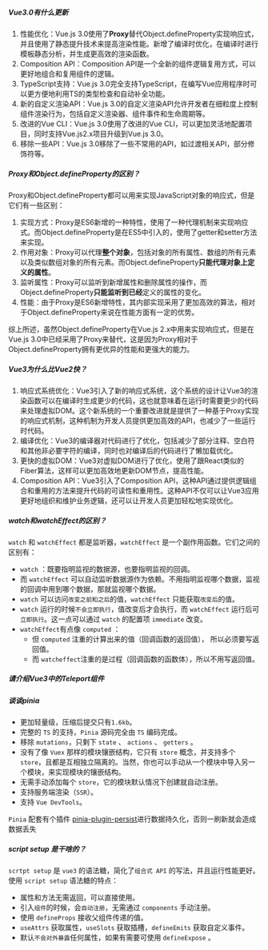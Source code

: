 
##### Vue3.0有什么更新

1. 性能优化：Vue.js 3.0使用了**Proxy**替代Object.defineProperty实现响应式，并且使用了静态提升技术来提高渲染性能。新增了编译时优化，在编译时进行模板静态分析，并生成更高效的渲染函数。
2. Composition API：Composition API是一个全新的组件逻辑复用方式，可以更好地组合和复用组件的逻辑。
3. TypeScript支持：Vue.js 3.0完全支持TypeScript，在编写Vue应用程序时可以更方便地利用TS的类型检查和自动补全功能。
4. 新的自定义渲染API：Vue.js 3.0的自定义渲染API允许开发者在细粒度上控制组件渲染行为，包括自定义渲染器、组件事件和生命周期等。
5. 改进的Vue CLI：Vue.js 3.0使用了改进的Vue CLI，可以更加灵活地配置项目，同时支持Vue.js2.x项目升级到Vue.js 3.0。
6. 移除一些API：Vue.js 3.0移除了一些不常用的API，如过渡相关API，部分修饰符等。

##### Proxy和Object.defineProperty的区别？

Proxy和Object.defineProperty都可以用来实现JavaScript对象的响应式，但是它们有一些区别：

1. 实现方式：Proxy是ES6新增的一种特性，使用了一种代理机制来实现响应式。而Object.defineProperty是在ES5中引入的，使用了getter和setter方法来实现。
2. 作用对象：Proxy可以代理**整个对象**，包括对象的所有属性、数组的所有元素以及类似数组对象的所有元素。而Object.defineProperty**只能代理对象上定义的属性**。
3. 监听属性：Proxy可以监听到新增属性和删除属性的操作，而Object.defineProperty**只能监听到已经**定义的属性的变化。
4. 性能：由于Proxy是ES6新增特性，其内部实现采用了更加高效的算法，相对于Object.defineProperty来说在性能方面有一定的优势。

综上所述，虽然Object.defineProperty在Vue.js 2.x中用来实现响应式，但是在Vue.js 3.0中已经采用了Proxy来替代，这是因为Proxy相对于Object.defineProperty拥有更优异的性能和更强大的能力。

##### Vue3为什么比Vue2快？

1. 响应式系统优化：Vue3引入了新的响应式系统，这个系统的设计让Vue3的渲染函数可以在编译时生成更少的代码，这也就意味着在运行时需要更少的代码来处理虚拟DOM。这个新系统的一个重要改进就是提供了一种基于Proxy实现的响应式机制，这种机制为开发人员提供更加高效的API，也减少了一些运行时代码。
2. 编译优化：Vue3的编译器对代码进行了优化，包括减少了部分注释、空白符和其他非必要字符的编译，同时也对编译后的代码进行了懒加载优化。
3. 更快的虚拟DOM：Vue3对虚拟DOM进行了优化，使用了跟React类似的Fiber算法，这样可以更加高效地更新DOM节点，提高性能。
4. Composition API：Vue3引入了Composition API，这种API通过提供逻辑组合和重用的方法来提升代码的可读性和重用性。这种API不仅可以让Vue3应用更好地组织和维护业务逻辑，还可以让开发人员更加轻松地实现优化。

##### watch和watchEffect的区别？

`watch` 和 `watchEffect` 都是监听器，`watchEffect` 是一个副作用函数。它们之间的区别有：

- `watch` ：既要指明监视的数据源，也要指明监视的回调。
- 而 `watchEffect` 可以自动监听数据源作为依赖。不用指明监视哪个数据，监视的回调中用到哪个数据，那就监视哪个数据。
- `watch` 可以访问`改变之前和之后`的值，`watchEffect` 只能获取`改变后`的值。
- `watch` 运行的时候`不会立即执行`，值改变后才会执行，而 `watchEffect` 运行后可`立即执行`。这一点可以通过 `watch` 的配置项 `immediate` 改变。
- `watchEffect`有点像 `computed` ：
    - 但 `computed` 注重的计算出来的值（回调函数的返回值）， 所以必须要写返回值。
    - 而 `watcheffect`注重的是过程（回调函数的函数体），所以不用写返回值。

##### 请介绍Vue3中的Teleport组件

##### 谈谈pinia

- 更加轻量级，压缩后提交只有`1.6kb`。
- 完整的 `TS` 的支持，`Pinia` 源码完全由 `TS` 编码完成。
- 移除 `mutations`，只剩下 `state` 、 `actions` 、 `getters` 。
- 没有了像 `Vuex` 那样的模块镶嵌结构，它只有 `store` 概念，并支持多个 `store`，且都是互相独立隔离的。当然，你也可以手动从一个模块中导入另一个模块，来实现模块的镶嵌结构。
- 无需手动添加每个 `store`，它的模块默认情况下创建就自动注册。
- 支持服务端渲染（`SSR`）。
- 支持 `Vue DevTools`。

`Pinia` 配套有个插件 [pinia-plugin-persist](https://link.juejin.cn/?target=https%3A%2F%2Fseb-l.github.io%2Fpinia-plugin-persist%2F "https://link.juejin.cn/?target=https%3A%2F%2Fseb-l.github.io%2Fpinia-plugin-persist%2F")进行数据持久化，否则一刷新就会造成数据丢失
  

##### script setup 是干啥的？

`scrtpt setup` 是 `vue3` 的语法糖，简化了`组合式 API` 的写法，并且运行性能更好。使用 `script setup` 语法糖的特点：

- 属性和方法无需返回，可以直接使用。
- 引入`组件`的时候，会`自动注册`，无需通过 `components` 手动注册。
- 使用 `defineProps` 接收父组件传递的值。
- `useAttrs` 获取属性，`useSlots` 获取插槽，`defineEmits` 获取自定义事件。
- 默认`不会对外暴露`任何属性，如果有需要可使用 `defineExpose` 。
